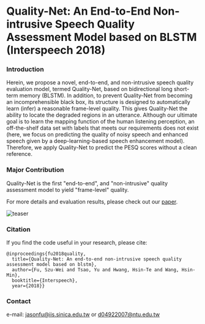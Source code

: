 # Quality-Net: An End-to-End Non-intrusive Speech Quality Assessment Model based on BLSTM (Interspeech 2018)


### Introduction
Herein, we propose a novel, end-to-end, and non-intrusive speech quality evaluation model, termed Quality-Net, based on bidirectional long short-term memory (BLSTM). In addition, to prevent Quality-Net from becoming an incomprehensible black box, its structure is designed to automatically learn (infer) a reasonable frame-level quality. This gives Quality-Net the ability to locate the degraded regions in an utterance. Although our ultimate goal is to learn the mapping function of the human listening perception, an off-the-shelf data set with labels that meets our requirements does not exist (here, we focus on predicting the quality of noisy speech and enhanced speech given by a deep-learning-based speech enhancement model). Therefore, we apply Quality-Net to predict the PESQ scores without a clean reference.


### Major Contribution
Quality-Net is the first "end-to-end", and "non-intrusive" quality
assessment model to yield "frame-level" quality.




For more details and evaluation results, please check out our  [paper](https://arxiv.org/ftp/arxiv/papers/1808/1808.05344.pdf).

![teaser](https://github.com/JasonSWFu/Quality-Net/blob/master/images/Quality_Net.png)



### Citation

If you find the code useful in your research, please cite:
    
    @inproceedings{fu2018quality,
      title={Quality-Net: An end-to-end non-intrusive speech quality assessment model based on blstm},
      author={Fu, Szu-Wei and Tsao, Yu and Hwang, Hsin-Te and Wang, Hsin-Min},
      booktitle={Interspeech},
      year={2018}}
    
### Contact

e-mail: jasonfu@iis.sinica.edu.tw or d04922007@ntu.edu.tw

